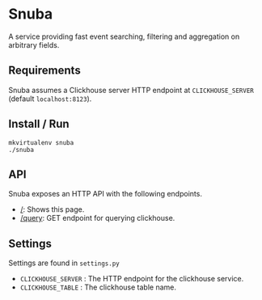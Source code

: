 # Snuba

A service providing fast event searching, filtering and aggregation on arbitrary fields.

## Requirements

Snuba assumes a Clickhouse server HTTP endpoint at `CLICKHOUSE_SERVER` (default `localhost:8123`).

## Install / Run

    mkvirtualenv snuba
    ./snuba

## API

Snuba exposes an HTTP API with the following endpoints.

- [/](/): Shows this page.
- [/query](/query): GET endpoint for querying clickhouse.


## Settings

Settings are found in `settings.py`

- `CLICKHOUSE_SERVER` : The HTTP endpoint for the clickhouse service.
- `CLICKHOUSE_TABLE` : The clickhouse table name.
